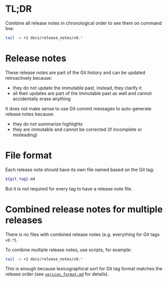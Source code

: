 
# TL;DR

Combine all release notes in chronological order to see them on command line:

```sh
tail -n +1 docs/release_notes/v0.*
```

# Release notes

These release notes are part of the Git history and can be updated retroactively because:
*   they do not update the immutable past, instead, they clarify it
*   all their updates are part of the immutable past as well and cannot accidentally erase anything

It does not make sense to use Git commit messages to auto-generate release notes because:
*   they do not summarize highlights
*   they are immutable and cannot be corrected (if incomplete or misleading)

# File format

Each release note should have its own file named based on the Git tag:

```sh
${git_tag}.md
```

But it is not required for every tag to have a release note file.

# Combined release notes for multiple releases

There is no files with combined release notes (e.g. everything for Git tags `v0.*`).

To combine multiple release notes, use scripts, for example:

```sh
tail -n +1 docs/release_notes/v0.*
```

This is enough because lexicographical sort for Git tag format matches the release order
(see [`version_format.md`][version_format.md] for details).

[version_format.md]: ../dev_notes/version_format.md
